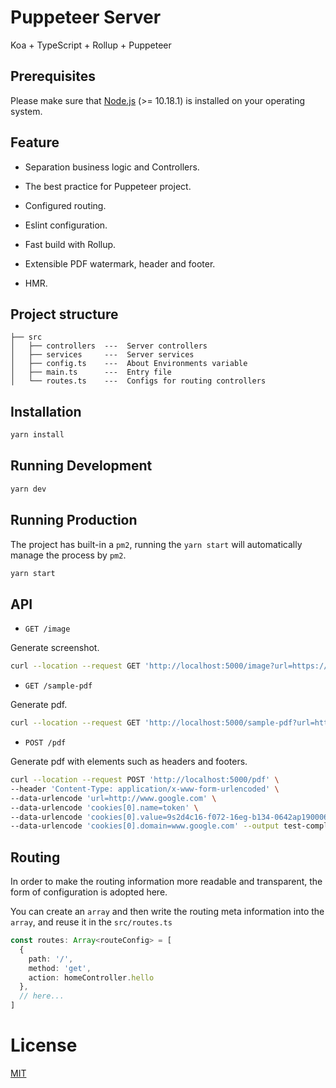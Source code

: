 # Puppeteer Server

Koa + TypeScript + Rollup + Puppeteer

## Prerequisites

Please make sure that [Node.js](https://nodejs.org/) (>= 10.18.1) is installed on your operating system.

## Feature

- Separation business logic and Controllers.

- The best practice for Puppeteer project.

- Configured routing.

- Eslint configuration.

- Fast build with Rollup.

- Extensible PDF watermark, header and footer.

- HMR.

## Project structure

```
├── src
│   ├── controllers  ---  Server controllers
│   ├── services     ---  Server services
│   ├── config.ts    ---  About Environments variable
│   ├── main.ts      ---  Entry file
│   └── routes.ts    ---  Configs for routing controllers
```

## Installation

```bash
yarn install
```

## Running Development

```bash
yarn dev
```

## Running Production

The project has built-in a `pm2`, running the `yarn start` will automatically manage the process by `pm2`.

```bash
yarn start
```

## API

* `GET /image`

Generate screenshot.

```bash
curl --location --request GET 'http://localhost:5000/image?url=https://www.baidu.com' --output test-image.png
```

* `GET /sample-pdf`

Generate pdf.

```bash
curl --location --request GET 'http://localhost:5000/sample-pdf?url=https://www.google.com/' --output test-sample-pdf.pdf
```

* `POST /pdf`

Generate pdf with elements such as headers and footers.

```bash
curl --location --request POST 'http://localhost:5000/pdf' \
--header 'Content-Type: application/x-www-form-urlencoded' \
--data-urlencode 'url=http://www.google.com' \
--data-urlencode 'cookies[0].name=token' \
--data-urlencode 'cookies[0].value=9s2d4c16-f072-16eg-b134-0642ap190006' \
--data-urlencode 'cookies[0].domain=www.google.com' --output test-complex-pdf.pdf
```


## Routing

In order to make the routing information more readable and transparent, the form of configuration is adopted here.

You can create an `array` and then write the routing meta information into the `array`, and reuse it in the `src/routes.ts`

```ts
const routes: Array<routeConfig> = [
  {
    path: '/',
    method: 'get',
    action: homeController.hello
  },
  // here...
]
```

# License

[MIT](LICENSE)
